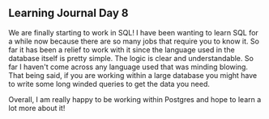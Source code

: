## Learning Journal Day 8

We are finally starting to work in SQL! I have been wanting to learn SQL for a while now because there are so many jobs that require you to know it. So far it has been a relief to work with it since the language  used in the database itself is pretty simple. The logic is clear and understandable. So far I haven't come across any language used that was minding blowing. That being said, if you are working within a large database you might have to write some long winded queries to get the data you need.

Overall, I am really happy to be working within Postgres and hope to learn a lot more about it!
